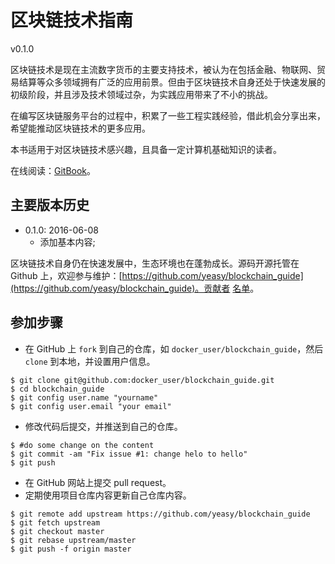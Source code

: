 区块链技术指南
======

v0.1.0

区块链技术是现在主流数字货币的主要支持技术，被认为在包括金融、物联网、贸易结算等众多领域拥有广泛的应用前景。但由于区块链技术自身还处于快速发展的初级阶段，并且涉及技术领域过杂，为实践应用带来了不小的挑战。

在编写区块链服务平台的过程中，积累了一些工程实践经验，借此机会分享出来，希望能推动区块链技术的更多应用。

本书适用于对区块链技术感兴趣，且具备一定计算机基础知识的读者。

在线阅读：[GitBook](https://www.gitbook.io/book/yeasy/blockchain_guide)。

## 主要版本历史
* 0.1.0: 2016-06-08
    * 添加基本内容;

区块链技术自身仍在快速发展中，生态环境也在蓬勃成长。源码开源托管在 Github 上，欢迎参与维护：[https://github.com/yeasy/blockchain_guide](https://github.com/yeasy/blockchain_guide)。贡献者 [名单](https://github.com/yeasy/blockchain_guide/graphs/contributors)。

## 参加步骤
* 在 GitHub 上 `fork` 到自己的仓库，如 `docker_user/blockchain_guide`，然后 `clone` 到本地，并设置用户信息。
```
$ git clone git@github.com:docker_user/blockchain_guide.git
$ cd blockchain_guide
$ git config user.name "yourname"
$ git config user.email "your email"
```
* 修改代码后提交，并推送到自己的仓库。
```
$ #do some change on the content
$ git commit -am "Fix issue #1: change helo to hello"
$ git push
```
* 在 GitHub 网站上提交 pull request。
* 定期使用项目仓库内容更新自己仓库内容。
```
$ git remote add upstream https://github.com/yeasy/blockchain_guide
$ git fetch upstream
$ git checkout master
$ git rebase upstream/master
$ git push -f origin master
```
